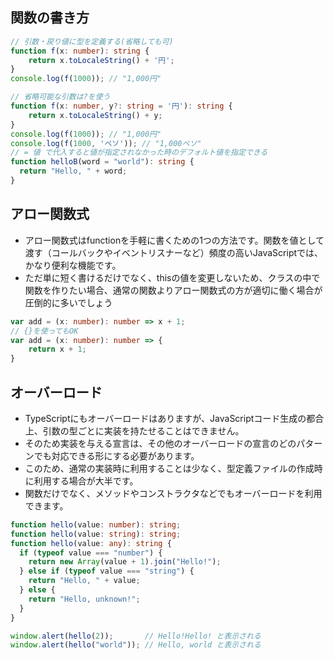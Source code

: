 ## 関数の書き方
```typescript
// 引数・戻り値に型を定義する(省略しても可)
function f(x: number): string {
    return x.toLocaleString() + '円';
}
console.log(f(1000)); // "1,000円"
```
```typescript
// 省略可能な引数は?を使う
function f(x: number, y?: string = '円'): string {
    return x.toLocaleString() + y;
}
console.log(f(1000)); // "1,000円"
console.log(f(1000, 'ペソ')); // "1,000ペソ"
// = 値 で代入すると値が指定されなかった時のデフォルト値を指定できる
function helloB(word = "world"): string {
  return "Hello, " + word;
}
```
## アロー関数式
- アロー関数式はfunctionを手軽に書くための1つの方法です。関数を値として渡す（コールバックやイベントリスナーなど）頻度の高いJavaScriptでは、かなり便利な機能です。
- ただ単に短く書けるだけでなく、thisの値を変更しないため、クラスの中で関数を作りたい場合、通常の関数よりアロー関数式の方が適切に働く場合が圧倒的に多いでしょう
```typescript
var add = (x: number): number => x + 1;
// {}を使ってもOK
var add = (x: number): number => {
    return x + 1;
}
```
## オーバーロード
- TypeScriptにもオーバーロードはありますが、JavaScriptコード生成の都合上、引数の型ごとに実装を持たせることはできません。
- そのため実装を与える宣言は、その他のオーバーロードの宣言のどのパターンでも対応できる形にする必要があります。
- このため、通常の実装時に利用することは少なく、型定義ファイルの作成時に利用する場合が大半です。
- 関数だけでなく、メソッドやコンストラクタなどでもオーバーロードを利用できます。
```typescript
function hello(value: number): string;
function hello(value: string): string;
function hello(value: any): string {
  if (typeof value === "number") {
    return new Array(value + 1).join("Hello!");
  } else if (typeof value === "string") {
    return "Hello, " + value;
  } else {
    return "Hello, unknown!";
  }
}

window.alert(hello(2));       // Hello!Hello! と表示される
window.alert(hello("world")); // Hello, world と表示される
```




